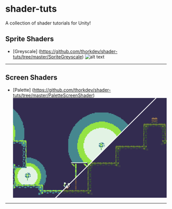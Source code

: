 # shader-tuts
A collection of shader tutorials for Unity!

## Sprite Shaders
* [Greyscale] (https://github.com/thorkdev/shader-tuts/tree/master/SpriteGreyscale) ![alt text](https://github.com/thorkdev/shader-tuts/blob/master/SpriteGreyscale/sprite_greyscale_tutorial.gif "Sprite Greyscale Tutorial")

---

## Screen Shaders
* [Palette] (https://github.com/thorkdev/shader-tuts/tree/master/PaletteScreenShader) ![alt text](https://github.com/thorkdev/shader-tuts/blob/master/PaletteScreenShader/palette_example.png "Pallete Example")

---
